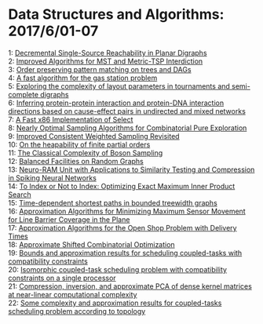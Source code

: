 # Data Structures and Algorithms: 2017/6/01-07  
1: [Decremental Single-Source Reachability in Planar Digraphs](https://doi.org/10.48550/arXiv.1705.11163)  
2: [Improved Algorithms for MST and Metric-TSP Interdiction](https://doi.org/10.48550/arXiv.1706.00034)  
3: [Order preserving pattern matching on trees and DAGs](https://doi.org/10.48550/arXiv.1706.00148)  
4: [A fast algorithm for the gas station problem](https://doi.org/10.48550/arXiv.1706.00195)  
5: [Exploring the complexity of layout parameters in tournaments and  semi-complete digraphs](https://doi.org/10.48550/arXiv.1706.00617)  
6: [Inferring protein-protein interaction and protein-DNA interaction  directions based on cause-effect pairs in undirected and mixed networks](https://doi.org/10.48550/arXiv.1706.00911)  
7: [A Fast x86 Implementation of Select](https://doi.org/10.48550/arXiv.1706.00990)  
8: [Nearly Optimal Sampling Algorithms for Combinatorial Pure Exploration](https://doi.org/10.48550/arXiv.1706.01081)  
9: [Improved Consistent Weighted Sampling Revisited](https://doi.org/10.48550/arXiv.1706.01172)  
10: [On the heapability of finite partial orders](https://doi.org/10.48550/arXiv.1706.01230)  
11: [The Classical Complexity of Boson Sampling](https://doi.org/10.48550/arXiv.1706.01260)  
12: [Balanced Facilities on Random Graphs](https://doi.org/10.48550/arXiv.1706.01347)  
13: [Neuro-RAM Unit with Applications to Similarity Testing and Compression  in Spiking Neural Networks](https://doi.org/10.48550/arXiv.1706.01382)  
14: [To Index or Not to Index: Optimizing Exact Maximum Inner Product Search](https://doi.org/10.48550/arXiv.1706.01449)  
15: [Time-dependent shortest paths in bounded treewidth graphs](https://doi.org/10.48550/arXiv.1706.01508)  
16: [Approximation Algorithms for Minimizing Maximum Sensor Movement for Line  Barrier Coverage in the Plane](https://doi.org/10.48550/arXiv.1706.01623)  
17: [Approximation Algorithms for the Open Shop Problem with Delivery Times](https://doi.org/10.48550/arXiv.1706.02019)  
18: [Approximate Shifted Combinatorial Optimization](https://doi.org/10.48550/arXiv.1706.02075)  
19: [Bounds and approximation results for scheduling coupled-tasks with  compatibility constraints](https://doi.org/10.48550/arXiv.1706.02200)  
20: [Isomorphic coupled-task scheduling problem with compatibility  constraints on a single processor](https://doi.org/10.48550/arXiv.1706.02202)  
21: [Compression, inversion, and approximate PCA of dense kernel matrices at  near-linear computational complexity](https://doi.org/10.48550/arXiv.1706.02205)  
22: [Some complexity and approximation results for coupled-tasks scheduling  problem according to topology](https://doi.org/10.48550/arXiv.1706.02214)  
